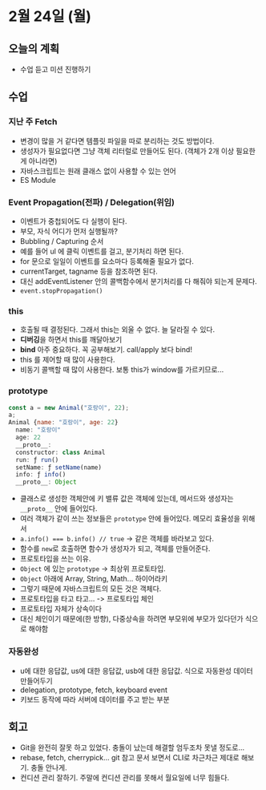 # 2월 24일 (월)

## 오늘의 계획

- 수업 듣고 미션 진행하기

## 수업

### 지난 주 Fetch

- 변경이 많을 거 같다면 템플릿 파일을 따로 분리하는 것도 방법이다.
- 생성자가 필요없다면 그냥 객체 리터럴로 만들어도 된다. (객체가 2개 이상 필요한게 아니라면)
- 자바스크립트는 원래 클래스 없이 사용할 수 있는 언어
- ES Module

### Event Propagation(전파) / Delegation(위임)

- 이벤트가 중첩되어도 다 실행이 된다.
- 부모, 자식 어디가 먼저 실행될까?
- Bubbling / Capturing 순서
- 예를 들어 ul 에 클릭 이벤트를 걸고, 분기처리 하면 된다.
- for 문으로 일일이 이벤트를 요소마다 등록해줄 필요가 없다.
- currentTarget, tagname 등을 참조하면 된다.
- 대신 addEventListener 안의 콜백함수에서 분기처리를 다 해줘야 되는게 문제다.
- `event.stopPropagation()`

### this

- 호출될 때 결정된다. 그래서 this는 외울 수 없다. 늘 달라질 수 있다.
- **디버깅**을 하면서 this를 깨달아보기
- **bind** 아주 중요하다. 꼭 공부해보기. call/apply 보다 bind!
- this 를 제어할 때 많이 사용한다.
- 비동기 콜백할 때 많이 사용한다. 보통 this가 window를 가르키므로...

### prototype

```js
const a = new Animal("호랑이", 22);
a;
Animal {name: "호랑이", age: 22}
  name: "호랑이"
  age: 22
  __proto__:
  constructor: class Animal
  run: ƒ run()
  setName: ƒ setName(name)
  info: ƒ info()
  __proto__: Object
```

- 클래스로 생성한 객체안에 키 밸류 값은 객체에 있는데, 메서드와 생성자는 `__proto__` 안에 들어있다.
- 여러 객체가 같이 쓰는 정보들은 `prototype` 안에 들어있다. 메모리 효율성을 위해서
- `a.info() === b.info() // true` -> 같은 객체를 바라보고 있다.
- 함수를 `new`로 호출하면 함수가 생성자가 되고, 객체를 만들어준다.
- 프로토타입을 쓰는 이유.
- `Object` 에 있는 `prototype` -> 최상위 프로토타입.
- `Object` 아래에 Array, String, Math... 하이어라키
- 그렇기 때문에 자바스크립트의 모든 것은 객체다.
- 프로토타입을 타고 타고... -> 프로토타입 체인
- 프로토타입 자체가 상속이다
- 대신 체인이기 때문에(한 방향), 다중상속을 하려면 부모위에 부모가 있다던가 식으로 해야함

### 자동완성

- u에 대한 응답값, us에 대한 응답값, usb에 대한 응답값. 식으로 자동완성 데이터 만들어두기
- delegation, prototype, fetch, keyboard event
- 키보드 동작에 따라 서버에 데이터를 주고 받는 부분

## 회고

- Git을 완전히 잘못 하고 있었다. 충돌이 났는데 해결할 엄두조차 못낼 정도로...
- rebase, fetch, cherrypick... git 참고 문서 보면서 CLI로 차근차근 제대로 해보기. 충돌 안나게.
- 컨디션 관리 잘하기. 주말에 컨디션 관리를 못해서 월요일에 너무 힘들다.
